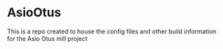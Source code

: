 # AsioOtus

This is a repo created to house the config files and other build information for the Asio Otus mill project
